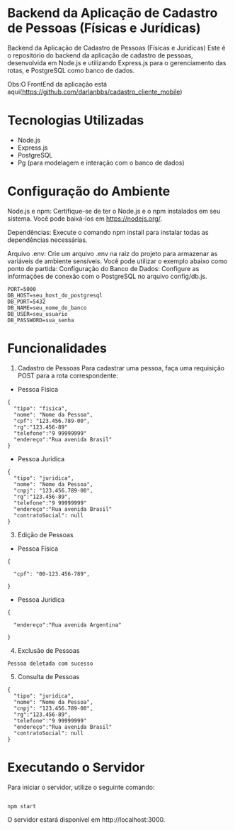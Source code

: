 # Backend da Aplicação de Cadastro de Pessoas (Físicas e Jurídicas)


Backend da Aplicação de Cadastro de Pessoas (Físicas e Jurídicas)
Este é o repositório do backend da aplicação de cadastro de pessoas, desenvolvida em Node.js e utilizando Express.js para o gerenciamento das rotas, e PostgreSQL como banco de dados.

Obs:O FrontEnd da aplicação está aqui(https://github.com/darlanbbs/cadastro_cliente_mobile)

# Tecnologias Utilizadas

- Node.js
- Express.js
- PostgreSQL
- Pg (para modelagem e interação com o banco de dados)

# Configuração do Ambiente

Node.js e npm: Certifique-se de ter o Node.js e o npm instalados em seu sistema. Você pode baixá-los em https://nodejs.org/.

Dependências: Execute o comando npm install para instalar todas as dependências necessárias.


Arquivo .env: Crie um arquivo .env na raiz do projeto para armazenar as variáveis de ambiente sensíveis. Você pode utilizar o exemplo abaixo como ponto de partida:
Configuração do Banco de Dados: Configure as informações de conexão com o PostgreSQL no arquivo config/db.js.

```
PORT=5000
DB_HOST=seu_host_do_postgresql
DB_PORT=5432
DB_NAME=seu_nome_do_banco
DB_USER=seu_usuario
DB_PASSWORD=sua_senha
```

# Funcionalidades

1. Cadastro de Pessoas
Para cadastrar uma pessoa, faça uma requisição POST para a rota correspondente:
- Pessoa Física
```
{
  "tipo": "fisica",
  "nome": "Nome da Pessoa",
  "cpf": "123.456.789-00",
  "rg":"123.456-89"
  "telefone":"9 99999999"
  "endereço":"Rua avenida Brasil"
}
```

- Pessoa Juridica

```
{
  "tipo": "juridica",
  "nome": "Nome da Pessoa",
  "cnpj": "123.456.789-00",
  "rg":"123.456-89",
  "telefone":"9 99999999"
  "endereço":"Rua avenida Brasil"
  "contratoSocial": null
}
```

3. Edição de Pessoas

- Pessoa Física
```
{

  "cpf": "00-123.456-789",

}
```

- Pessoa Juridica

```
{

  "endereço":"Rua avenida Argentina"

}
```

4. Exclusão de Pessoas
```
Pessoa deletada com sucesso
```

5. Consulta de Pessoas
```
{
  "tipo": "juridica",
  "nome": "Nome da Pessoa",
  "cnpj": "123.456.789-00",
  "rg":"123.456-89",
  "telefone":"9 99999999"
  "endereço":"Rua avenida Brasil"
  "contratoSocial": null
}

```

# Executando o Servidor

Para iniciar o servidor, utilize o seguinte comando:

```

npm start

```

O servidor estará disponível em http://localhost:3000.
